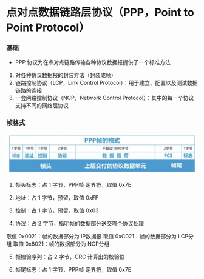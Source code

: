 # 点对点数据链路层协议（PPP，Point to Point Protocol）


### 基础

* PPP 协议为在点对点链路传输各种协议数据报提供了一个标准方法

1. 对各种协议数据报的封装方法（封装成帧）
2. 链路控制协议（LCP，Link Control Protocol）：用于建立、配置以及测试数据链路的连接
3. 一套网络控制协议（NCP，Network Control Protocol）：其中的每一个协议支持不同的网络层协议


### 帧格式

![PPP帧](image/PPP帧.png)

1. 帧头标志：占 1 字节，PPP帧 定界符，取值 0x7E

2. 地址：占 1 字节，预留，取值 0xFF

3. 控制：占 1 字节，预留，取值 0x03

4. 协议：占 2 字节，指明帧的数据部分送交哪个协议处理

取值 0x0021：帧的数据部分为 IP数据报
取值 0xC021：帧的数据部分为 LCP分组
取值 0x8021：帧的数据部分为 NCP分组

5. 帧检验序列：占 2 字节，CRC 计算出的校验位

6. 帧尾标志：占 1 字节，PPP帧 定界符，取值 0x7E
